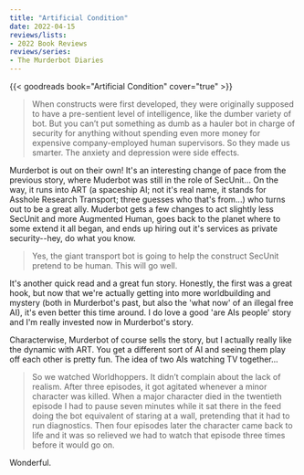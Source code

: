 ```yaml
---
title: "Artificial Condition"
date: 2022-04-15
reviews/lists:
- 2022 Book Reviews
reviews/series:
- The Murderbot Diaries
---
```

{{< goodreads book="Artificial Condition" cover="true" >}}

> When constructs were first developed, they were originally supposed to have a pre-sentient level of intelligence, like the dumber variety of bot. But you can’t put something as dumb as a hauler bot in charge of security for anything without spending even more money for expensive company-employed human supervisors. So they made us smarter. The anxiety and depression were side effects.

Murderbot is out on their own! It's an interesting change of pace from the previous story, where Muderbot was still in the role of SecUnit... On the way, it runs into ART (a spaceship AI; not it's real name, it stands for Asshole Research Transport; three guesses who that's from...) who turns out to be a great ally. Muderbot gets a few changes to act slightly less SecUnit and more Augmented Human, goes back to the planet where to some extend it all began, and ends up hiring out it's services as private security--hey, do what you know. 

<!--more-->

> Yes, the giant transport bot is going to help the construct SecUnit pretend to be human. This will go well.

It's another quick read and a great fun story. Honestly, the first was a great hook, but now that we're actually getting into more worldbuilding and mystery (both in Murderbot's past, but also the 'what now' of an illegal free AI), it's even better this time around. I do love a good 'are AIs people' story and I'm really invested now in Murderbot's story. 

Characterwise, Murderbot of course sells the story, but I actually really like the dynamic with ART. You get a different sort of AI and seeing them play off each other is pretty fun. The idea of two AIs watching TV together...

> So we watched Worldhoppers. It didn’t complain about the lack of realism. After three episodes, it got agitated whenever a minor character was killed. When a major character died in the twentieth episode I had to pause seven minutes while it sat there in the feed doing the bot equivalent of staring at a wall, pretending that it had to run diagnostics. Then four episodes later the character came back to life and it was so relieved we had to watch that episode three times before it would go on.

Wonderful. 